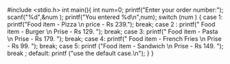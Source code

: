 
#include <stdio.h>
int main(){
int num=0;
printf("Enter your order number:");
scanf("%d",&num );
printf("You entered %d\n",num);
switch (num )
{
case 1:
   printf("Food item - Pizza \n price - Rs 239."); 
break;
case 2 :
printf(" Food item - Burger \n Prise - Rs 129. ");
break;
case 3:
printf(" Food item - Pasta \n Prise - Rs 179. "); 
break;
case 4:
printf(" Food item - French Fries \n Prise - Rs 99. "); 
break;
case 5:
     printf ("Food item - Sandwich \n Prise - Rs 149. ");
break ;
    default:
    printf ("use the default case.\n");
    }
}
